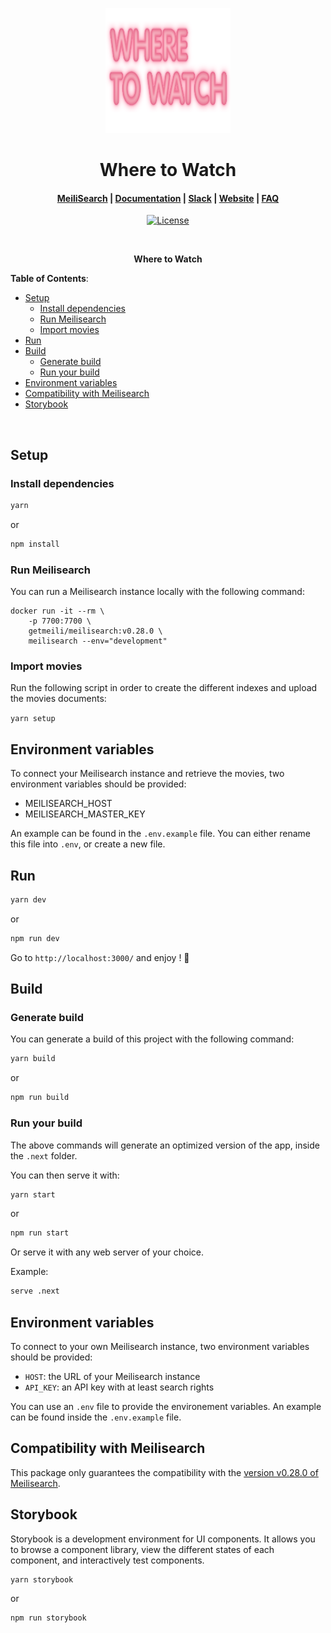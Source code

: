 <p align="center">
  <img src="public/images/logo-light-mode.svg" alt="MeiliSearch logo" width="200" height="200" />
</p>

<h1 align="center">Where to Watch</h1>

<h4 align="center">
  <a href="https://github.com/meilisearch/MeiliSearch">MeiliSearch</a> |
  <a href="https://docs.meilisearch.com">Documentation</a> |
  <a href="https://slack.meilisearch.com">Slack</a> |
  <a href="https://www.meilisearch.com">Website</a> |
  <a href="https://docs.meilisearch.com/faq">FAQ</a>
</h4>

<p align="center">
  <a href="https://github.com/meilisearch/demo-movies/blob/main/LICENCE"><img src="https://img.shields.io/badge/license-MIT-informational" alt="License"></a>
</p>
<br/>

<p align="center" style="font-weight:bold;" >Where to Watch</p>

**Table of Contents**:

- [Setup](#setup)
  - [Install dependencies](#install-dependencies)
  - [Run Meilisearch](#run-meilisearch)
  - [Import movies](#import-movies)
- [Run](#run)
- [Build](#build)
  - [Generate build](#generate-build)
  - [Run your build](#run-your-build)
- [Environment variables](#environment-variables)
- [Compatibility with Meilisearch](#compatibility-with-meilisearch)
- [Storybook](#storybook)

<br/>

## Setup

### Install dependencies

```bash
yarn
```

or

```bash
npm install
```

### Run Meilisearch

You can run a Meilisearch instance locally with the following command:

```
docker run -it --rm \
    -p 7700:7700 \
    getmeili/meilisearch:v0.28.0 \
    meilisearch --env="development"
```

### Import movies

Run the following script in order to create the different indexes and upload the movies documents:

`yarn setup`


## Environment variables

To connect your Meilisearch instance and retrieve the movies, two environment variables should be provided:

- MEILISEARCH_HOST
- MEILISEARCH_MASTER_KEY

An example can be found in the `.env.example` file. You can either rename this file into `.env`, or create a new file.

## Run

```bash
yarn dev
```

or

```bash
npm run dev
```

Go to `http://localhost:3000/` and enjoy ! 🎉

## Build

### Generate build

You can generate a build of this project with the following command:

```bash
yarn build
```

or

```bash
npm run build
```

### Run your build

The above commands will generate an optimized version of the app, inside the `.next` folder.

You can then serve it with:

```bash
yarn start
```

or

```bash
npm run start
```

Or serve it with any web server of your choice.

Example:

```bash
serve .next
```

## Environment variables

To connect to your own Meilisearch instance, two environment variables should be provided:

- `HOST`: the URL of your Meilisearch instance
- `API_KEY`: an API key with at least search rights

You can use an `.env` file to provide the environement variables. An example can be found inside the `.env.example` file.

## Compatibility with Meilisearch

This package only guarantees the compatibility with the [version v0.28.0 of Meilisearch](https://github.com/meilisearch/meilisearch/releases/tag/v0.28.0).

## Storybook

Storybook is a development environment for UI components. It allows you to browse a component library, view the different states of each component, and interactively test components.

```bash
yarn storybook
```

or

```bash
npm run storybook
```

